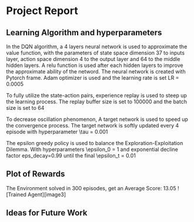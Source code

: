 [//]: # (Image References)


# Project Report
## Learning Algorithm and hyperparameters
In the DQN algorithm, a 4 layers neural network is used to approximate the value function, with the parameters of state space dimension 
37 to inputs layer, action space dimension 4 to the output layer and 64 to the middle hidden layers. A relu function is used after each 
hidden layers to improve the approximate ability of the netword. The neural network is created with Pytorch frame. Adam optimizer 
is used and the learning rate is set LR = 0.0005 


To fully utilize the state-action pairs, experience replay is used to steep up the learning process. The replay buffer size is set to 100000
and the batch size is set to 64


To decrease oscillation phenomenon, A target network is used to speed up the convergence process. The target network is softly updated 
every 4 episode with hyperparameter \tau = 0.001 


The epsilon greedy policy is used to balance the Exploration-Exploitation Dilemma. With hyperparameters \epsilon_0 = 1 and exponential 
decline factor eps_decay=0.99 until the final \epsilon_t = 0.01


## Plot of Rewards
The Environment solved in 300 episodes,	get an Average Score: 13.05
![Trained Agent][image3]




## Ideas for Future Work

